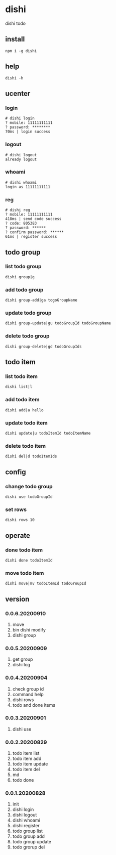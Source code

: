 # dishi
dishi todo

## install
```
npm i -g dishi
```

## help
```
dishi -h
```

## ucenter
### login
```
# dishi login
? mobile: 11111111111
? password: ********
70ms | login success
```

### logout
```
# dishi logout
already logout
```

### whoami
```
# dishi whoami
login as 11111111111
```

### reg
```
# dishi reg
? mobile: 11111111111
418ms | send code success
? code: 805383
? password: ******
? confirm password: ******
61ms | register success
```

## todo group
### list todo group
```
dishi group|g
```

### add todo group
```
dishi group-add|ga togoGroupName
```

### update todo group
```
dishi group-update|gu todoGroupId todoGroupName
```

### delete todo group
```
dishi group-delete|gd todoGroupIds
```

## todo item
### list todo item
```
dishi list|l
```

### add todo item
```
dishi add|a hello
```

### update todo item
```
dishi update|u todoItemId todoItemName
```

### delete todo item
```
dishi del|d todoItemIds
```

## config
### change todo group
```
dishi use todoGroupId
```

### set rows
```
dishi rows 10
```

## operate
### done todo item
```
dishi done todoItemId
```

### move todo item
```
dishi move|mv todoItemId todoGroupId
```

## version
### 0.0.6.20200910
1. move
2. bin dishi modify
3. dishi group

### 0.0.5.20200909
1. get group
2. dishi log

### 0.0.4.20200904
1. check group id
2. command help
3. dishi rows
4. todo and done items

### 0.0.3.20200901
1. dishi use

### 0.0.2.20200829
1. todo item list
2. todo item add
3. todo item update
4. todo item del
5. md
6. todo done

### 0.0.1.20200828
1. init
2. dishi login
3. dishi logout
4. dishi whoami
5. dishi register
6. todo group list
7. todo group add
8. todo group update
9. todo grorup del

